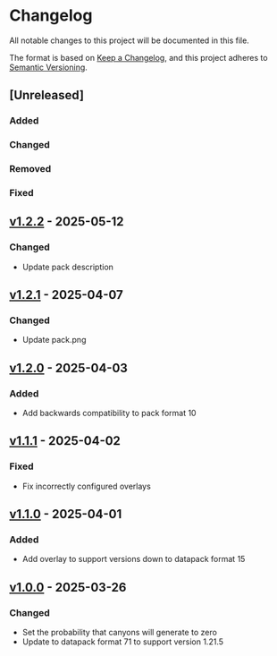 # Changelog

All notable changes to this project will be documented in this file.

The format is based on [Keep a Changelog](https://keepachangelog.com/en/1.1.0/),
and this project adheres to [Semantic Versioning](https://semver.org/spec/v2.0.0.html).

## [Unreleased]

### Added

### Changed

### Removed

### Fixed

## [v1.2.2](https://github.com/Neluxx/no-more-ravines/releases/tag/v1.2.2) - 2025-05-12

### Changed
- Update pack description

## [v1.2.1](https://github.com/Neluxx/no-more-ravines/releases/tag/v1.2.1) - 2025-04-07

### Changed
- Update pack.png

## [v1.2.0](https://github.com/Neluxx/no-more-ravines/releases/tag/v1.2.0) - 2025-04-03

### Added
- Add backwards compatibility to pack format 10

## [v1.1.1](https://github.com/Neluxx/no-more-ravines/releases/tag/v1.1.1) - 2025-04-02

### Fixed
- Fix incorrectly configured overlays

## [v1.1.0](https://github.com/Neluxx/no-more-ravines/releases/tag/v1.1.0) - 2025-04-01

### Added
- Add overlay to support versions down to datapack format 15

## [v1.0.0](https://github.com/Neluxx/no-more-ravines/releases/tag/v1.0.0) - 2025-03-26

### Changed
- Set the probability that canyons will generate to zero
- Update to datapack format 71 to support version 1.21.5
